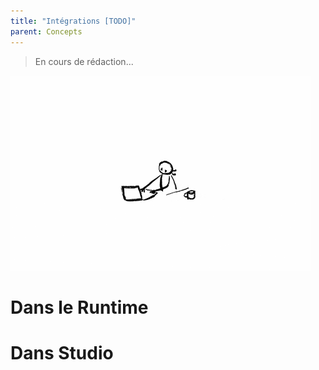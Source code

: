 ```yaml
---
title: "Intégrations [TODO]"
parent: Concepts
---
```


> En cours de rédaction...

![SynApps](../assets/under-progress.gif)


# Dans le Runtime

# Dans Studio
